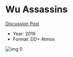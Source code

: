 # Wu Assassins

[Discussion Post](https://www.avsforum.com/threads/bass-eq-for-filtered-movies.2995212/post-58419312)

* Year: 2019
* Format: DD+ Atmos

![img 0](https://i.imgur.com/JIOc7zq.jpg)

